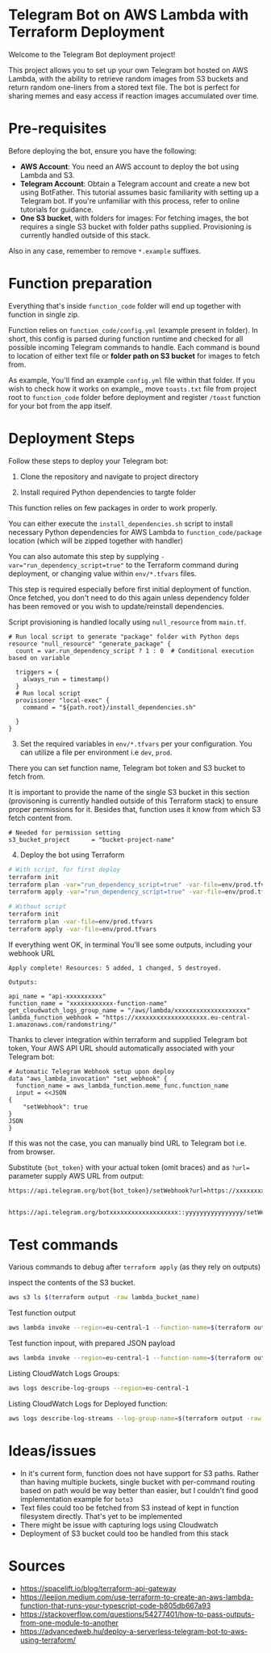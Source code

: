# Telegram Bot on AWS Lambda with Terraform Deployment

Welcome to the Telegram Bot deployment project! 

This project allows you to set up your own 
Telegram bot hosted on AWS Lambda, with the ability to retrieve random images from S3 buckets and return random one-liners from a stored text file. The bot is perfect for sharing memes and easy access if reaction images accumulated over time.

# Pre-requisites
Before deploying the bot, ensure you have the following:

- **AWS Account**: You need an AWS account to deploy the bot using Lambda and S3.
- **Telegram Account**: Obtain a Telegram account and create a new bot using BotFather. This tutorial assumes basic familiarity with setting up a Telegram bot. If you're unfamiliar with this process, refer to online tutorials for guidance.
- **One S3 bucket**, with folders for images: For fetching images, the bot requires a single S3 bucket with folder paths supplied. Provisioning is currently handled outside of this stack. 


Also in any case, remember to remove `*.example` suffixes.

# Function preparation

Everything that's inside `function_code` folder will end up together with function in single zip.

Function relies on `function_code/config.yml` (example present in folder). In short, this config is parsed during function runtime and checked for all possible incoming Telegram commands to handle. Each command is bound to location of either text file or **folder path on S3 bucket** for images to fetch from.

As example, You'll find an example `config.yml` file within that folder. If you wish to check how it works on example,, move `toasts.txt` file from project root to `function_code` folder before deployment and register `/toast` function for your bot from the app itself.


# Deployment Steps

Follow these steps to deploy your Telegram bot:

1. Clone the repository and navigate to project directory


2. Install required Python dependencies to targte folder


This function relies on few packages in order to work properly.

You can either execute the `install_dependencies.sh` script to install necessary Python dependencies for AWS Lambda to `function_code/package` location (which will be zipped together with handler) 

You can also automate this step by supplying `-var="run_dependency_script=true"` to the Terraform command during deployment, or changing value within `env/*.tfvars` files.

This step is required especially before first initial deployment of function. Once fetched, you don't need to do this again unless dependency folder has been removed or you wish to update/reinstall dependencies.

Script provisioning is handled locally using `null_resource` from `main.tf`.


```hcl
# Run local script to generate "package" folder with Python deps
resource "null_resource" "generate_package" {
  count = var.run_dependency_script ? 1 : 0  # Conditional execution based on variable

  triggers = {
    always_run = timestamp()
  }
  # Run local script
  provisioner "local-exec" {
    command = "${path.root}/install_dependencies.sh"
    
  }
}

```


3. Set the required variables in `env/*.tfvars` per your configuration. You can utilize a file per environment i.e `dev`, `prod`.

There you can set function name, Telegram bot token and S3 bucket to fetch from.

It is important to provide the name of the single S3 bucket in this section (provisoning is currently handled outside of this Terraform stack) to ensure proper permissions for it. Besides that, function uses it know from which S3 fetch content from.



```hcl
# Needed for permission setting
s3_bucket_project      = "bucket-project-name"
```


4. Deploy the bot using Terraform


```bash
# With script, for first deploy
terraform init
terraform plan -var="run_dependency_script=true" -var-file=env/prod.tfvars
terraform apply -var="run_dependency_script=true" -var-file=env/prod.tfvars

# Without script
terraform init
terraform plan -var-file=env/prod.tfvars
terraform apply -var-file=env/prod.tfvars
```


If everything went OK, in terminal You'll see some outputs, including your webhook URL

```text
Apply complete! Resources: 5 added, 1 changed, 5 destroyed.

Outputs:

api_name = "api-xxxxxxxxxx"
function_name = "xxxxxxxxxxxx-function-name"
get_cloudwatch_logs_group_name = "/aws/lambda/xxxxxxxxxxxxxxxxxxxx"
lambda_function_webhook = "https://xxxxxxxxxxxxxxxxxxxx.eu-central-1.amazonaws.com/randomstring/"
```


Thanks to clever integration within terraform and supplied Telegram bot token, Your AWS API URL should automatically associated with your Telegram bot:

```hcl
# Automatic Telegram Webhook setup upon deploy
data "aws_lambda_invocation" "set_webhook" {
  function_name = aws_lambda_function.meme_func.function_name
  input = <<JSON
{
	"setWebhook": true
}
JSON
}
```

If this was not the case, you can manually bind URL to Telegram bot i.e. from browser.

Substitute `{bot_token}` with your actual token (omit braces) and as `?url=` parameter supply AWS URL from output:

```bash
https://api.telegram.org/bot{bot_token}/setWebhook?url=https://xxxxxxxxxxxxxxxxxxxx.eu-central-1.amazonaws.com/randomstring/


https://api.telegram.org/botxxxxxxxxxxxxxxxxxxx::yyyyyyyyyyyyyyyy/setWebhook?url=https://xxxxxxxxxxxxxxxxxxxx.eu-central-1.amazonaws.com/randomstring/

```

# Test commands

Various commands to debug after `terraform apply` (as they rely on outputs)

inspect the contents of the S3 bucket.

```bash
aws s3 ls $(terraform output -raw lambda_bucket_name)
```

Test function output

```bash
aws lambda invoke --region=eu-central-1 --function-name=$(terraform output -raw function_name) response.json
```

Test function inpout, with prepared JSON payload

```bash
aws lambda invoke --region=eu-central-1 --function-name=$(terraform output -raw function_name) --payload file://path/to/your/input.json response.json
```

Listing CloudWatch Logs Groups:

```bash
aws logs describe-log-groups --region=eu-central-1
```

Listing CloudWatch Logs for Deployed function:

```bash
aws logs describe-log-streams --log-group-name=$(terraform output -raw get_cloudwatch_logs_group_name) --region=eu-central-1
```

# Ideas/issues

- In it's current form, function does not have support for S3 paths. Rather than having multiple buckets, single bucket with per-command routing based on path would be way better than easier, but I couldn't find good implementation example for `boto3`
- Text files could too be fetched from S3 instead of kept in function filesystem directly. That's yet to be implemented
- There might be issue with capturing logs using Cloudwatch
- Deployment of S3 bucket could too be handled from this stack

# Sources

- https://spacelift.io/blog/terraform-api-gateway
- https://leejjon.medium.com/use-terraform-to-create-an-aws-lambda-function-that-runs-your-typescript-code-b805db667a93
- https://stackoverflow.com/questions/54277401/how-to-pass-outputs-from-one-module-to-another
- https://advancedweb.hu/deploy-a-serverless-telegram-bot-to-aws-using-terraform/

